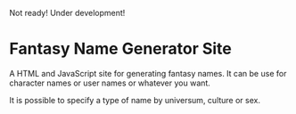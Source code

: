 Not ready! Under development!
# Fantasy Name Generator Site
A HTML and JavaScript site for generating fantasy names. It can be use for character names or user names or whatever you want.

It is possible to specify a type of name by universum, culture or sex.